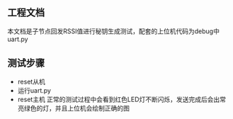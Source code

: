 ## 工程文档
本文档是子节点回发RSSI值进行秘钥生成测试，配套的上位机代码为debug中uart.py
## 测试步骤
- reset从机
- 运行uart.py
- reset主机
正常的测试过程中会看到红色LED灯不断闪烁，发送完成后会出常亮绿色的灯，并且上位机会绘制正确的图